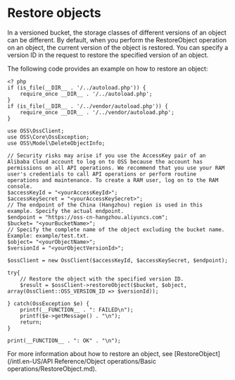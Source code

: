 # Restore objects

In a versioned bucket, the storage classes of different versions of an object can be different. By default, when you perform the RestoreObject operation on an object, the current version of the object is restored. You can specify a version ID in the request to restore the specified version of an object.

The following code provides an example on how to restore an object:

```
<? php
if (is_file(__DIR__ . '/../autoload.php')) {
    require_once __DIR__ . '/../autoload.php';
}
if (is_file(__DIR__ . '/../vendor/autoload.php')) {
    require_once __DIR__ . '/../vendor/autoload.php';
}

use OSS\OssClient;
use OSS\Core\OssException;
use OSS\Model\DeleteObjectInfo;

// Security risks may arise if you use the AccessKey pair of an Alibaba Cloud account to log on to OSS because the account has permissions on all API operations. We recommend that you use your RAM user's credentials to call API operations or perform routine operations and maintenance. To create a RAM user, log on to the RAM console.
$accessKeyId = "<yourAccessKeyId>";
$accessKeySecret = "<yourAccessKeySecret>";
// The endpoint of the China (Hangzhou) region is used in this example. Specify the actual endpoint.
$endpoint = "https://oss-cn-hangzhou.aliyuncs.com";
$bucket= "<yourBucketName>";
// Specify the complete name of the object excluding the bucket name. Example: example/test.txt.
$object= "<yourObjectName>";
$versionId = "<yourObjectVersionId>";

$ossClient = new OssClient($accessKeyId, $accessKeySecret, $endpoint);

try{
    // Restore the object with the specified version ID.
    $result = $ossClient->restoreObject($bucket, $object, array(OssClient::OSS_VERSION_ID => $versionId));

} catch(OssException $e) {
    printf(__FUNCTION__ . ": FAILED\n");
    printf($e->getMessage() . "\n");
    return;
}

print(__FUNCTION__ . ": OK" . "\n");
```

For more information about how to restore an object, see [RestoreObject](/intl.en-US/API Reference/Object operations/Basic operations/RestoreObject.md).

